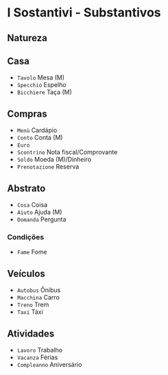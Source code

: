 # I Sostantivi - Substantivos

## Natureza

## Casa

-   `Tavolo` Mesa (M)
-   `Specchio` Espelho
-   `Bicchiere` Taça (M)

## Compras

-   `Menù` Cardápio
-   `Conto` Conta (M)
-   `Euro`
-   `Scontrino` Nota fiscal/Comprovante
-   `Soldo` Moeda (M)/Dinheiro
-   `Prenotazione` Reserva

## Abstrato

-   `Cosa` Coisa
-   `Aiuto` Ajuda (M)
-   `Domanda` Pergunta

### Condições

-   `Fame` Fome

## Veículos

-   `Autobus` Ônibus
-   `Macchina` Carro
-   `Treno` Trem
-   `Taxi` Táxi

## Atividades

-   `Lavoro` Trabalho
-   `Vacanza` Férias
-   `Compleanno` Aniversário
